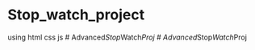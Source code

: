 # Stop_watch_project
using html css js
#   A d v a n c e d _ S t o p _ W a t c h _ P r o j  
 #   A d v a n c e d _ S t o p _ W a t c h _ P r o j  
 